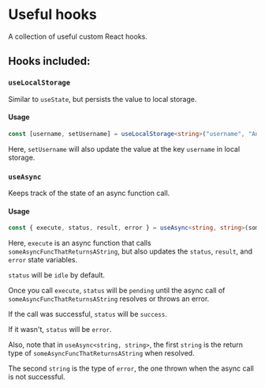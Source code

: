 # Useful hooks

A collection of useful custom React hooks.

## Hooks included:

### `useLocalStorage`

Similar to `useState`, but persists the value to local storage.

#### Usage

```typescript
const [username, setUsername] = useLocalStorage<string>("username", "Andrew");
```

Here, `setUsername` will also update the value at the key `username` in local storage.

### `useAsync`

Keeps track of the state of an async function call.

#### Usage

```typescript
const { execute, status, result, error } = useAsync<string, string>(someAsyncFuncThatReturnsAString);
```

Here, `execute` is an async function that calls `someAsyncFuncThatReturnsAString`, but also
updates the `status`, `result`, and `error` state variables.

`status` will be `idle` by default.

Once you call `execute`, `status` will be `pending` until the async call
of `someAsyncFuncThatReturnsAString` resolves or throws an error.

If the call was successful, `status` will be `success`.

If it wasn't, `status` will be `error`.

Also, note that in `useAsync<string, string>`, the first `string` is the return type 
of `someAsyncFuncThatReturnsAString` when resolved.

The second `string` is the type of `error`, the one thrown when the async call is not successful.
